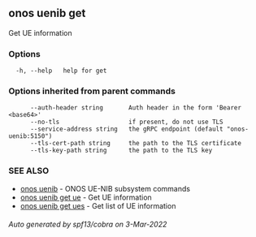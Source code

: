 ## onos uenib get

Get UE information

### Options

```
  -h, --help   help for get
```

### Options inherited from parent commands

```
      --auth-header string       Auth header in the form 'Bearer <base64>'
      --no-tls                   if present, do not use TLS
      --service-address string   the gRPC endpoint (default "onos-uenib:5150")
      --tls-cert-path string     the path to the TLS certificate
      --tls-key-path string      the path to the TLS key
```

### SEE ALSO

* [onos uenib](onos_uenib.md)	 - ONOS UE-NIB subsystem commands
* [onos uenib get ue](onos_uenib_get_ue.md)	 - Get UE information
* [onos uenib get ues](onos_uenib_get_ues.md)	 - Get list of UE information

###### Auto generated by spf13/cobra on 3-Mar-2022
